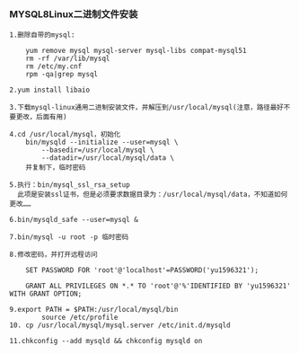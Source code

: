 ### MYSQL8Linux二进制文件安装

    1.删除自带的mysql:
    
        yum remove mysql mysql-server mysql-libs compat-mysql51
        rm -rf /var/lib/mysql
        rm /etc/my.cnf
        rpm -qa|grep mysql
      
    2.yum install libaio
    
    3.下载mysql-linux通用二进制安装文件，并解压到/usr/local/mysql(注意，路径最好不要更改，后面有用)
    
    4.cd /usr/local/mysql，初始化
        bin/mysqld --initialize --user=mysql \
        	--basedir=/usr/local/mysql \
            --datadir=/usr/local/mysql/data \
        并复制下，临时密码
            
    5.执行：bin/mysql_ssl_rsa_setup
      此项是安装ssl证书，但是必须要求数据目录为：/usr/local/mysql/data，不知道如何更改……
    
    6.bin/mysqld_safe --user=mysql &
    
    7.bin/mysql -u root -p 临时密码
    
    8.修改密码，并打开远程访问
    
        SET PASSWORD FOR 'root'@'localhost'=PASSWORD('yu1596321');
      
        GRANT ALL PRIVILEGES ON *.* TO 'root'@'%'IDENTIFIED BY 'yu1596321' WITH GRANT OPTION; 
        
    9.export PATH = $PATH:/usr/local/mysql/bin
            source /etc/profile
    10. cp /usr/local/mysql/mysql.server /etc/init.d/mysqld
    
    11.chkconfig --add mysqld && chkconfig mysqld on
    
    